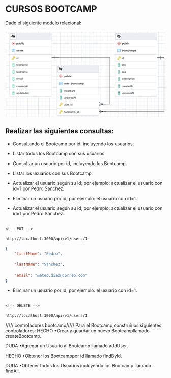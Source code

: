 # CURSOS BOOTCAMP

Dado el siguiente modelo relacional:

![db](./public/db.png)

## Realizar las siguientes consultas:

- Consultando el Bootcamp por id, incluyendo los usuarios.

- Listar todos los Bootcamp con sus usuarios.

- Consultar un usuario por id, incluyendo los Bootcamp.

- Listar los usuarios con sus Bootcamp.

- Actualizar el usuario según su id; por ejemplo: actualizar el usuario con id=1 por Pedro Sánchez.

- Eliminar un usuario por id; por ejemplo: el usuario con id=1.

* Actualizar el usuario según su id; por ejemplo: actualizar el usuario con id=1 por Pedro Sánchez.

```http

<!-- PUT -->

http://localhost:3000/api/v1/users/1

```

```json
{
	"firstName": "Pedro",

	"lastName": "Sánchez",

	"email": "mateo.diaz@correo.com"
}
```

- Eliminar un usuario por id; por ejemplo: el usuario con id=1.

```http

<!-- DELETE -->

http://localhost:3000/api/v1/users/1

```

///// controladores bootcamp/////
Para el Bootcamp,construirlos siguientes controladores:
HECHO •Crear y guardar un nuevo Bootcampllamado createBootcamp.

DUDA •Agregar un Usuario al Bootcamp llamado addUser.

HECHO •Obtener los Bootcamppor id llamado findById.

DUDA •Obtener todos los Usuarios incluyendo los Bootcamp llamado findAll.
